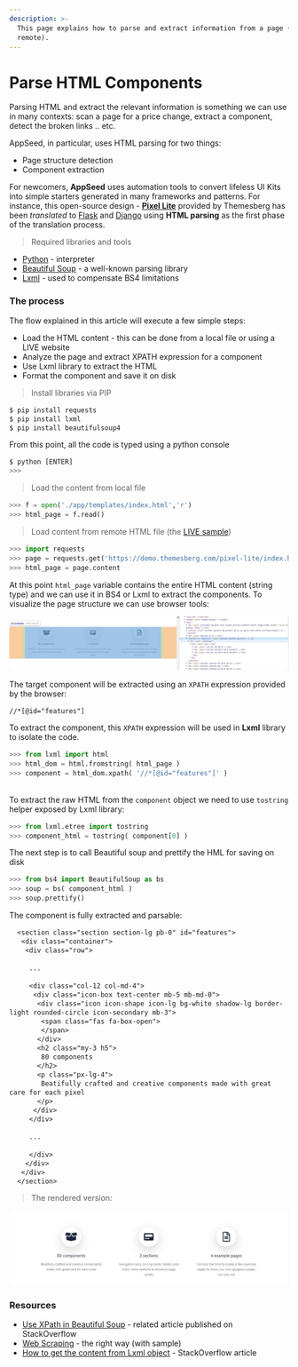 ```yaml
---
description: >-
  This page explains how to parse and extract information from a page (local or
  remote).
---
```


# Parse HTML Components

Parsing HTML and extract the relevant information is something we can use in many contexts: scan a page for a price change, extract a component, detect the broken links .. etc.&#x20;

AppSeed, in particular, uses HTML parsing for two things:

* Page structure detection
* Component extraction&#x20;

For newcomers, **AppSeed** uses automation tools to convert lifeless UI Kits into simple starters generated in many frameworks and patterns. For instance, this open-source design - [**Pixel Lite**](../bootstrap-template/pixel-lite-template.md) provided by Themesberg has been _translated_ to [Flask](../../products/flask-apps/pixel-lite.md) and [Django](../../products/django-apps/pixel-lite.md) using **HTML parsing** as the first phase of the translation process.&#x20;

> Required libraries and tools

* [Python](https://www.python.org) - interpreter&#x20;
* [Beautiful Soup](https://www.crummy.com/software/BeautifulSoup/bs4/doc/) - a well-known parsing library&#x20;
* [Lxml](https://lxml.de) - used to compensate BS4 limitations&#x20;

### The process

The flow explained in this article will execute a few simple steps:

* Load the HTML content - this can be done from a local file or using a LIVE website
* Analyze the page and extract XPATH expression for a component
* Use Lxml library to extract the HTML
* Format the component and save it on disk

> Install libraries via PIP

```
$ pip install requests 
$ pip install lxml
$ pip install beautifulsoup4
```

From this point, all the code is typed using a python console

```python
$ python [ENTER]
>>>
```

> Load the content from local file

```python
>>> f = open('./app/templates/index.html','r')
>>> html_page = f.read()
```

> Load content from remote HTML file (the [LIVE sample](https://demo.themesberg.com/pixel-lite/index.html))

```python
>>> import requests
>>> page = requests.get('https://demo.themesberg.com/pixel-lite/index.html')
>>> html_page = page.content
```

At this point `html_page` variable contains the entire HTML content (string type) and we can use it in BS4 or Lxml to extract the components. To visualize the page structure we can use browser tools:&#x20;

![HTML Parser - Target Component Inspection.](../../.gitbook/assets/html-parser-target-component-inspect.jpg)

The target component will be extracted using an `XPATH` expression provided by the browser:

```markup
//*[@id="features"]
```

To extract the component, this `XPATH` expression will be used in **Lxml** library to isolate the code.&#x20;

```python
>>> from lxml import html
>>> html_dom = html.fromstring( html_page )
>>> component = html_dom.xpath( '//*[@id="features"]' )
  
```

To extract the raw HTML from the `component` object we need to use `tostring` helper exposed by Lxml library:

```python
>>> from lxml.etree import tostring
>>> component_html = tostring( component[0] )
```

The next step is to call Beautiful soup and prettify the HML for saving on disk

```python
>>> from bs4 import BeautifulSoup as bs
>>> soup = bs( component_html )
>>> soup.prettify()
```

The component is fully extracted and parsable:

```markup
  <section class="section section-lg pb-0" id="features">
   <div class="container">
    <div class="row">
     
     ...
     
     <div class="col-12 col-md-4">
      <div class="icon-box text-center mb-5 mb-md-0">
       <div class="icon icon-shape icon-lg bg-white shadow-lg border-light rounded-circle icon-secondary mb-3">
        <span class="fas fa-box-open">
        </span>
       </div>
       <h2 class="my-3 h5">
        80 components
       </h2>
       <p class="px-lg-4">
        Beatifully crafted and creative components made with great care for each pixel
       </p>
      </div>
     </div>
     
     ...
     
     </div>
    </div>
   </div>
  </section>
```

> The rendered version:

![HTML Parser - Extracted Component.](../../.gitbook/assets/html-parser-target-component.jpg)

### Resources

* [Use XPath in Beautiful Soup](https://stackoverflow.com/questions/11465555/can-we-use-xpath-with-beautifulsoup) - related article published on StackOverflow
* [Web Scraping](https://docs.python-guide.org/scenarios/scrape/) - the right way (with sample)
* [How to get the content from Lxml object](https://stackoverflow.com/questions/5395948/incredibly-basic-lxml-questions-getting-html-string-content-of-lxml-etree-elem) - StackOverflow article
